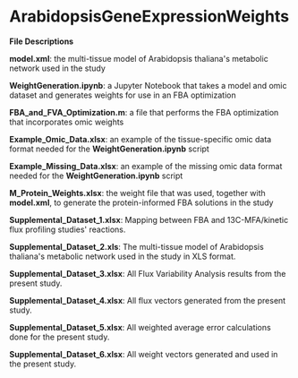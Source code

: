 # ArabidopsisGeneExpressionWeights

**File Descriptions**

**model.xml**: the multi-tissue model of Arabidopsis thaliana's metabolic network used in the study

**WeightGeneration.ipynb**: a Jupyter Notebook that takes a model and omic dataset and generates weights for use in an FBA optimization

**FBA_and_FVA_Optimization.m**: a file that performs the FBA optimization that incorporates omic weights

**Example_Omic_Data.xlsx**: an example of the tissue-specific omic data format needed for the **WeightGeneration.ipynb** script

**Example_Missing_Data.xlsx**: an example of the missing omic data format needed for the **WeightGeneration.ipynb** script

**M_Protein_Weights.xlsx**: the weight file that was used, together with **model.xml**, to generate the protein-informed FBA solutions in the study

**Supplemental_Dataset_1.xlsx**: Mapping between FBA and 13C-MFA/kinetic flux profiling studies' reactions.

**Supplemental_Dataset_2.xls**: The multi-tissue model of Arabidopsis thaliana's metabolic network used in the study in XLS format.

**Supplemental_Dataset_3.xlsx**: All Flux Variability Analysis results from the present study.

**Supplemental_Dataset_4.xlsx**: All flux vectors generated from the present study.

**Supplemental_Dataset_5.xlsx**: All weighted average error calculations done for the present study.

**Supplemental_Dataset_6.xlsx**: All weight vectors generated and used in the present study.
